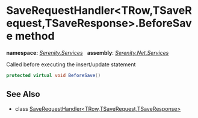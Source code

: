# SaveRequestHandler&lt;TRow,TSaveRequest,TSaveResponse&gt;.BeforeSave method
**namespace:** *[Serenity.Services](../../README.md#serenity.services-namespace)*   **assembly**: *[Serenity.Net.Services](../../README.md)*

Called before executing the insert/update statement

```csharp
protected virtual void BeforeSave()
```

## See Also

* class [SaveRequestHandler&lt;TRow,TSaveRequest,TSaveResponse&gt;](../SaveRequestHandler-3.md)